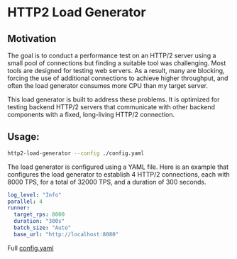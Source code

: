 # HTTP2 Load Generator

## Motivation
The goal is to conduct a performance test on an HTTP/2 server using a small pool of connections but finding a suitable tool was challenging. Most tools are designed for testing web servers. As a result, many are blocking, forcing the use of additional connections to achieve higher throughput, and often the load generator consumes more CPU than my target server. 

This load generator is built to address these problems. It is optimized for testing backend HTTP/2 servers that communicate with other backend components with a fixed, long-living HTTP/2 connection.

## Usage:

```bash
http2-load-generator --config ./config.yaml
```
The load generator is configured using a YAML file. Here is an example that configures the load generator to establish 4 HTTP/2 connections, each with 8000 TPS, for a total of 32000 TPS, and a duration of 300 seconds.

```yaml
log_level: "Info"
parallel: 4
runner:
  target_rps: 8000
  duration: "300s"
  batch_size: "Auto"
  base_url: "http://localhost:8080"
```

Full [config.yaml](./config.yaml)